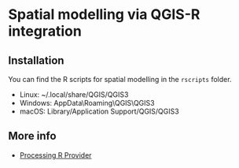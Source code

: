 # Spatial modelling via QGIS-R integration

## Installation

You can find the R scripts for spatial modelling in the `rscripts` folder.

- Linux: ~/.local/share/QGIS/QGIS3
- Windows: AppData\Roaming\QGIS\QGIS3
- macOS: Library/Application Support/QGIS/QGIS3

## More info

* [Processing R Provider](https://north-road.github.io/qgis-processing-r/)


